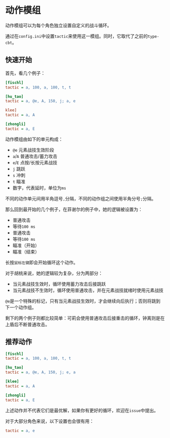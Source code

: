 # 动作模组

动作模组可以为每个角色独立设置自定义的战斗循环。

通过在`config.ini`中设置`tactic`来使用这一模组。同时，它取代了之前的`type-cbt`。

## 快速开始

首先，看几个例子：

```ini
[fischl]
tactic = a, 100, a, 100, t, t

[hu_tao]
tactic = a, @e, A, 150, j; a, e

klee]
tactic = a, A

[zhongli]
tactic = a, E
```

动作模组由如下的单元构成：

- `@e` 元素战技生效阶段
- `a`/`A` 普通攻击/蓄力攻击
- `e`/`E` 点按/长按元素战技
- `j` 跳跃
- `s` 冲刺
- `t` 瞄准
- 数字，代表延时，单位为`ms`

不同的动作单元间用半角逗号`,`分隔，不同的动作组之间使用半角分号`;`分隔。

那么回到最开始的几个例子，在菲谢尔的例子中，她的逻辑被设置为：

- 普通攻击
- 等待`100 ms`
- 普通攻击
- 等待`100 ms`
- 瞄准（开始）
- 瞄准（结束）

长按`鼠标左键`即会开始循环这个动作。

对于胡桃来说，她的逻辑较为复杂，分为两部分：

- 当元素战技生效时，循环使用蓄力攻击后接跳跃
- 当元素战技不生效时，循环使用普通攻击，并在元素战技就绪时使用元素战技

`@e`是一个特殊的标记，只有当元素战技生效时，才会继续向后执行；否则将跳到下一个动作组。

剩下的两个例子则都比较简单：可莉会使用普通攻击后接重击的循环，钟离则是在上盾后不断普通攻击。

## 推荐动作

```ini
[fischl]
tactic = a, 100, a, 100, t, t

[hu_tao]
tactic = a, @e, A, 150, j; e, a

[klee]
tactic = a, A

[zhongli]
tactic = a, E
```

上述动作并不代表它们是最优解，如果你有更好的循环，欢迎在`issue`中提出。

对于大部分角色来说，以下设置也会很有用：

```ini
tactic = a, e
```